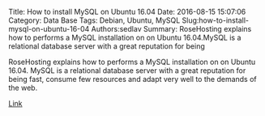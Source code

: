 Title: How to install MySQL on Ubuntu 16.04
Date: 2016-08-15 15:07:06
Category: Data Base
Tags: Debian, Ubuntu, MySQL
Slug:how-to-install-mysql-on-ubuntu-16-04
Authors:sedlav
Summary: RoseHosting explains how to performs a MySQL installation on on Ubuntu 16.04.MySQL is a relational database server with a great reputation for being 

RoseHosting explains how to performs a MySQL installation on on Ubuntu 16.04.
MySQL is a relational database server with a great reputation for being fast, consume few resources and adapt very well to the demands of the web.

[Link](https://www.rosehosting.com/blog/how-to-install-mysql-on-ubuntu-16-04/)
